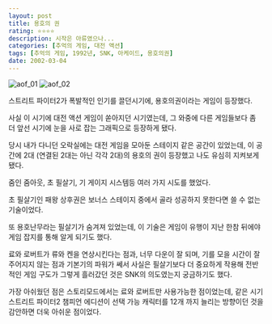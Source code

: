 ```yaml
---
layout: post
title: 용호의 권
rating: ⭐️⭐️⭐️⭐️
description: 시작은 아류였으나...
categories: [추억의 게임, 대전 액션]
tags: [추억의 게임, 1992년, SNK, 아케이드, 용호의권]
date: 2002-03-04
---
```


![aof_01](../../review/img/2002/aof_01.jpg)
![aof_02](../../review/img/2002/aof_02.jpg)

스트리트 파이터2가 폭발적인 인기를 끌던시기에, 용호의권이라는 게임이 등장했다.

사실 이 시기에 대전 액션 게임이 쏟아지던 시기였는데, 그 와중에 다른 게임들보다 좀 더 앞선 시기에 눈을 사로 잡는 그래픽으로 등장하게 됐다.

당시 내가 다니던 오락실에는 대전 게임을 모아둔 스테이지 같은 공간이 있었는데, 이 공간에 2대 (연결된 2대는 아닌 각각 2대)의 용호의 권이 등장했고 나도 유심히 지켜보게 됐다.

줌인 줌아웃, 초 필살기, 기 게이지 시스템등 여러 가지 시도를 했었다.

초 필살기인 패왕 상후권은 보너스 스테이지 중에서 골라 성공하지 못한다면 쓸 수 없는 기술이었다.

또 용호난무라는 필살기가 숨겨져 있었는데, 이 기술은 게임이 유행이 지난 한참 뒤에야 게임 잡지를 통해 알게 되기도 했다.

료와 로버트가 류와 켄을 연상시킨다는 점과, 너무 다운이 잘 되며, 기를 모을 시간이 잘 주어지지 않는 점과 기본기의 파워가 쎄서 사실은 필살기보다 더 중요하게 작용해 전반적인 게임 구도가 그렇게 흘러갔던 것은 SNK의 의도였는지 궁금하기도 했다.

가장 아쉬웠던 점은 스토리모드에서는 료와 로버트만 사용가능한 점이었는데, 같은 시기 스트리트 파이터2 챔피언 에디션이 선택 가능 캐릭터를 12개 까지 늘리는 방향이던 것을 감안하면 더욱 아쉬운 점이었다.